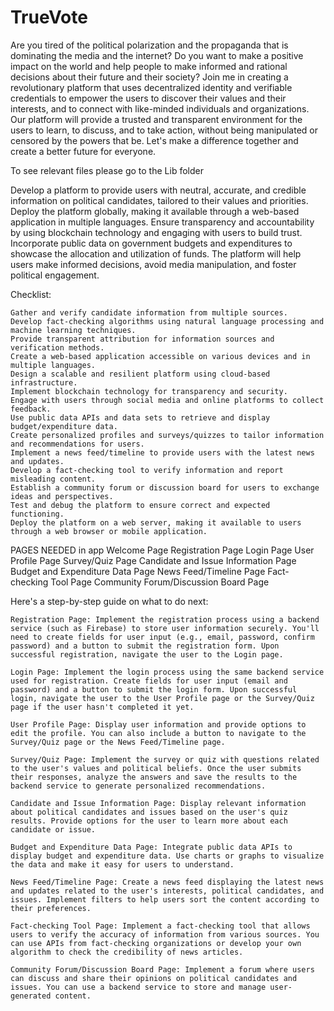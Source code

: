 # TrueVote
Are you tired of the political polarization and the propaganda that is dominating the media and the internet? Do you want to make a positive impact on the world and help people to make informed and rational decisions about their future and their society? Join me in creating a revolutionary platform that uses decentralized identity and verifiable credentials to empower the users to discover their values and their interests, and to connect with like-minded individuals and organizations. Our platform will provide a trusted and transparent environment for the users to learn, to discuss, and to take action, without being manipulated or censored by the powers that be. Let's make a difference together and create a better future for everyone.

To see relevant files please go to the Lib folder

Develop a platform to provide users with neutral, accurate, and credible information on political candidates, tailored to their values and priorities. Deploy the platform globally, making it available through a web-based application in multiple languages. Ensure transparency and accountability by using blockchain technology and engaging with users to build trust. Incorporate public data on government budgets and expenditures to showcase the allocation and utilization of funds. The platform will help users make informed decisions, avoid media manipulation, and foster political engagement.

Checklist:

    Gather and verify candidate information from multiple sources.
    Develop fact-checking algorithms using natural language processing and machine learning techniques.
    Provide transparent attribution for information sources and verification methods.
    Create a web-based application accessible on various devices and in multiple languages.
    Design a scalable and resilient platform using cloud-based infrastructure.
    Implement blockchain technology for transparency and security.
    Engage with users through social media and online platforms to collect feedback.
    Use public data APIs and data sets to retrieve and display budget/expenditure data.
    Create personalized profiles and surveys/quizzes to tailor information and recommendations for users.
    Implement a news feed/timeline to provide users with the latest news and updates.
    Develop a fact-checking tool to verify information and report misleading content.
    Establish a community forum or discussion board for users to exchange ideas and perspectives.
    Test and debug the platform to ensure correct and expected functioning.
    Deploy the platform on a web server, making it available to users through a web browser or mobile application.


PAGES NEEDED in app
    Welcome Page
    Registration Page
    Login Page
    User Profile Page
    Survey/Quiz Page
    Candidate and Issue Information Page
    Budget and Expenditure Data Page
    News Feed/Timeline Page
    Fact-checking Tool Page
    Community Forum/Discussion Board Page


Here's a step-by-step guide on what to do next:

    Registration Page: Implement the registration process using a backend service (such as Firebase) to store user information securely. You'll need to create fields for user input (e.g., email, password, confirm password) and a button to submit the registration form. Upon successful registration, navigate the user to the Login page.

    Login Page: Implement the login process using the same backend service used for registration. Create fields for user input (email and password) and a button to submit the login form. Upon successful login, navigate the user to the User Profile page or the Survey/Quiz page if the user hasn't completed it yet.

    User Profile Page: Display user information and provide options to edit the profile. You can also include a button to navigate to the Survey/Quiz page or the News Feed/Timeline page.

    Survey/Quiz Page: Implement the survey or quiz with questions related to the user's values and political beliefs. Once the user submits their responses, analyze the answers and save the results to the backend service to generate personalized recommendations.

    Candidate and Issue Information Page: Display relevant information about political candidates and issues based on the user's quiz results. Provide options for the user to learn more about each candidate or issue.

    Budget and Expenditure Data Page: Integrate public data APIs to display budget and expenditure data. Use charts or graphs to visualize the data and make it easy for users to understand.

    News Feed/Timeline Page: Create a news feed displaying the latest news and updates related to the user's interests, political candidates, and issues. Implement filters to help users sort the content according to their preferences.

    Fact-checking Tool Page: Implement a fact-checking tool that allows users to verify the accuracy of information from various sources. You can use APIs from fact-checking organizations or develop your own algorithm to check the credibility of news articles.

    Community Forum/Discussion Board Page: Implement a forum where users can discuss and share their opinions on political candidates and issues. You can use a backend service to store and manage user-generated content.
